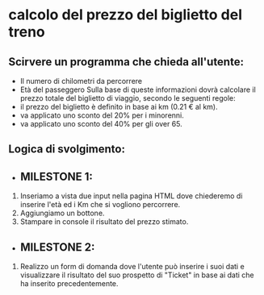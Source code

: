 calcolo del prezzo del biglietto del treno
===
## Scirvere un programma che chieda all'utente:
- Il numero di chilometri da percorrere
- Età del passeggero
Sulla base di queste informazioni dovrà calcolare il prezzo totale del biglietto di viaggio, secondo le seguenti regole:
- il prezzo del biglietto è definito in base ai km (0.21 € al km).
- va applicato uno sconto del 20% per i minorenni.
- va applicato uno sconto del 40% per gli over 65.

## Logica di svolgimento:

- ## MILESTONE 1: 

1. Inseriamo a vista due input nella pagina HTML dove chiederemo di inserire l'età ed i Km che si vogliono percorrere.
1. Aggiungiamo un bottone.
1. Stampare in console il risultato del prezzo stimato.

- ## MILESTONE 2: 
1. Realizzo un form di domanda dove l'utente può inserire i suoi dati e visualizzare il risultato del suo prospetto di "Ticket" in base ai dati che ha inserito precedentemente.